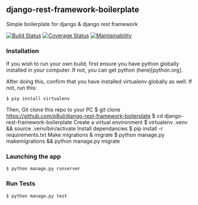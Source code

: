 ## django-rest-framework-boilerplate
Simple boilerplate for django & django rest framework

[![Build Status](https://travis-ci.org/p8ul/stackoverflow-lite-client.svg?branch=develop)](https://travis-ci.org/p8ul/stackoverflow-lite-client)
[![Coverage Status](https://coveralls.io/repos/github/p8ul/django-rest-framework-boilerplate/badge.svg?branch=master)](https://coveralls.io/github/p8ul/django-rest-framework-boilerplate?branch=master)
[![Maintainability](https://api.codeclimate.com/v1/badges/e066442f75f4bc3f5269/maintainability)](https://codeclimate.com/github/p8ul/django-rest-framework-boilerplate/maintainability)

### Installation
If you wish to run your own build, first ensure you have python globally installed in your computer. If not, you can get python (here)[python.org].

After doing this, confirm that you have installed virtualenv globally as well. If not, run this:

    $ pip install virtualenv
Then, Git clone this repo to your PC
    $ git clone https://github.com/p8ul/django-rest-framework-boilerplate
    $ cd django-rest-framework-boilerplate
Create a virtual environment
    $ virtualenv .venv && source .venv/bin/activate
Install dependancies
    $ pip install -r requirements.txt
Make migrations & migrate
    $ python manage.py makemigrations && python manage.py migrate

### Launching the app
    $ python manage.py runserver

### Run Tests
    $ python manage.py test

